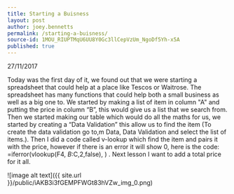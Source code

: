 ```yaml
---
title: Starting a Buisness
layout: post
author: joey.bennetts
permalink: /starting-a-buisness/
source-id: 1MOU_RIUPTMqU6UU8Y0Gc3llCepVzUm_NgoDf5Yh-x5A
published: true
---
```

27/11/2017

Today was the first day of it, we found out that we were starting a spreadsheet that could help at a place like Tescos or Waitrose. The spreadsheet has many functions that could help both a small business as well as a big one to. We started by making a list of item in column "A" and putting the price in column “B”, this would give us a list that we search from. Then we started making our table which would do all the maths for us, we started by creating a “Data Validation” this allow us to find the item (To create the data validation go to,m Data, Data Validation and select the list of items.). Then I did a code called v-lookup which find the item and pairs it with the price, however if there is an error it will show 0, here is the code: =iferror(vlookup(F4, $B:$C,2,false), )    . Next lesson I want to add a total price for it all.

![image alt text]({{ site.url }}/public/iAKB3i3fGEMPFWGt83hVZw_img_0.png)

